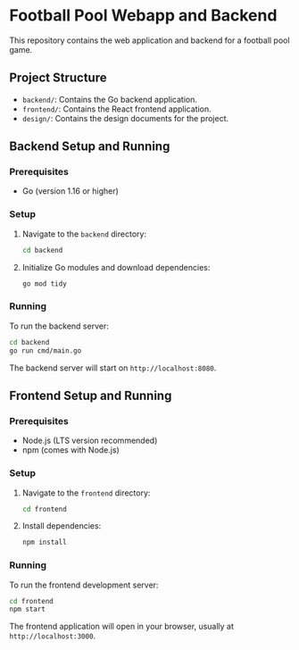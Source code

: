 # Football Pool Webapp and Backend

This repository contains the web application and backend for a football pool game.

## Project Structure

- `backend/`: Contains the Go backend application.
- `frontend/`: Contains the React frontend application.
- `design/`: Contains the design documents for the project.

## Backend Setup and Running

### Prerequisites

- Go (version 1.16 or higher)

### Setup

1. Navigate to the `backend` directory:
   ```bash
   cd backend
   ```
2. Initialize Go modules and download dependencies:
   ```bash
   go mod tidy
   ```

### Running

To run the backend server:

```bash
cd backend
go run cmd/main.go
```

The backend server will start on `http://localhost:8080`.

## Frontend Setup and Running

### Prerequisites

- Node.js (LTS version recommended)
- npm (comes with Node.js)

### Setup

1. Navigate to the `frontend` directory:
   ```bash
   cd frontend
   ```
2. Install dependencies:
   ```bash
   npm install
   ```

### Running

To run the frontend development server:

```bash
cd frontend
npm start
```

The frontend application will open in your browser, usually at `http://localhost:3000`.

